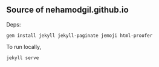 ## Source of nehamodgil.github.io

Deps:

```gem install jekyll jekyll-paginate jemoji html-proofer```

To run locally,

```jekyll serve```
